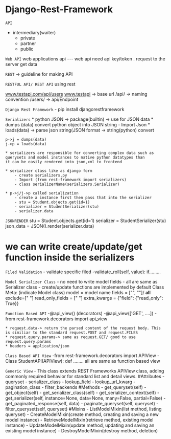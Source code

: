 # Django-Rest-Framework

`API`
- intermediary(waiter)
    * private
    * partner
    * public
    
`Web API`
    web applications api --- web api
    need api key/token . request to the server get data
    
`REST`
    -> guideline for making API
   
`RESTFUL API/ REST API`
    using rest 
    
www.testapi.com/api/users 
www.testapi -> base url
/api/ -> naming convention
/users/ -> api/Endpoint

`Django Rest Framework`
    - pip install djangorestframework
    
`Serializers`
    * python JSON -> package(builtin) -> use for JSON data
    * dumps (data) convert python object into JSON string 
        - Import Json
    * loads(data) -> parse json string(JSON format -> string(python) convert
    
    p->j = dumps(data)
    j->p = loads(data)
    
    * serializers are responsible for converting complex data such as querysets and model instances to native python datatypes than 
    it can be easily rendered into json,xml to frontend
    
    * serializer class like as django form 
        - create serializers.py
        - Import (from rest-framework import serializers)
        - class serializerName(serializers.Serializer)
        
    * p->j/j->p called serialization
        - create a instance first then pass that into the serializer
        - stu = Student.objects.get(id=1)
        - serializer = StudentSerializer(stu)
        - serializer.data
       
`JSONRENDER`
    stu = Student.objects.get(id=1)
    serializer = StudentSerializer(stu)
    json_data = JSON().render(serializer.data)
    
# we can write create/update/get function inside the serializers

`Filed Validation`
    - validate specific filed
        -validate_roll(self, value):
            if.........
            
            
`Model Serializer Class`
    - no need to write model fields
    - all are same as Serializer class
    - create/update functions are implemented by default
    Class Meta: (indicate Model class)
        model = model name
        fields = ["", ""]/ __all__
        exclude=[" "]
        read_only_fields  = [" "]
        extra_kwargs = {"field": {"read_only": True}}
        
        
`Function Based API`
    -@api_view() (decorators)
    -@api_view(['GET', ....]) 
    -from rest-framework.decorators import api_view
    
    * request.data-> return the parsed content of the request body. This is similiar to the standard request.POST and request.FILES
    * request.query.params-> same as request.GET/ good to use request.query.params
    * headers = application/json
    
`Class Based API View`
    -from rest-framework.decorators import APIView
    - Class StudentAPI(APIView):
        def ........ all are same as function based view
        

`Generic View`
    - This class extends REST Frameworks APIView class, adding commonly required behavior for standard list and detail views.
    #Attributes
        - queryset 
        - serializer_class
        - lookup_field
        - lookup_url_kwarg
        - pagination_class
        - filter_backends
    #Methods
        - get_queryset(self)
        - get_object(self)
        - get_serializer_class(self)
        - get_serializer_context(self)
        - get_serializer(self, instance=None, data=None, many=False, partial=False)
        - get_paginated_response(self, data)
        - paginate_queryset(self, queryset)
        - filter_queryset(self, queryset)
    #Mixins
        - ListModelMixin(list method, listing queryset)
        - CreateModelMixin(create method, creating and saving a new model instance)
        - RetrieveModelMixin(retrieve method, existing model instance)
        - UpdateModelMixin(update method, updating and saving an existing model instance)
        - DestroyModelMixin(destroy method, deletion) 